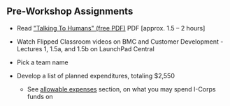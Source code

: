 ## Pre-Workshop Assignments

* Read ["Talking To Humans" (free PDF)](http://www.talkingtohumans.com/download) PDF [approx. 1.5 – 2 hours]

* Watch Flipped Classroom videos on BMC and Customer Development - Lectures 1, 1.5a, and 1.5b on LaunchPad Central

* Pick a team name

* Develop a list of planned expenditures, totaling $2,550

  * See [allowable expenses](../chapter0/allowable-expenses.md) section, on what you may spend I-Corps funds on

